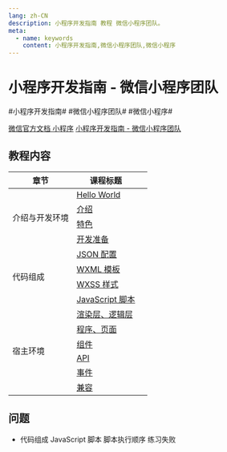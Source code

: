 ```yaml
---
lang: zh-CN
description: 小程序开发指南 教程 微信小程序团队。
meta:
  - name: keywords
    content: 小程序开发指南,微信小程序团队,微信小程序
---
```


# 小程序开发指南 - 微信小程序团队

\#小程序开发指南#
\#微信小程序团队#
\#微信小程序#

[微信官方文档 小程序](https://developers.weixin.qq.com/miniprogram/dev/framework/)
[小程序开发指南 - 微信小程序团队](https://developers.weixin.qq.com/ebook?action=get_post_info&docid=0008aeea9a8978ab0086a685851c0a)

## 教程内容

<table class="course-table">
<thead>
  <tr><th>章节</th><th>课程标题</th><th></th></tr>
</thead>
<tbody>
  <tr><td rowspan="4">介绍与开发环境</td><td><a href="./introduction/hello-world">Hello World</a></td><td><vp-icon name="checkbox-selected" /></td></tr>
    <tr><td><a href="./introduction/introduction">介绍</a></td><td><vp-icon name="checkbox-selected" /></td></tr>
    <tr><td><a href="./introduction/feature">特色</a></td><td><vp-icon name="checkbox-selected" /></td></tr>
    <tr><td><a href="./introduction/preparation">开发准备</a></td><td><vp-icon name="checkbox-selected" /></td></tr>
  <tr><td rowspan="4">代码组成</td><td><a href="./composition/json">JSON 配置</a></td><td><vp-icon name="checkbox-selected" /></td></tr>
    <tr><td><a href="./composition/wxml">WXML 模板</a></td><td><vp-icon name="checkbox-selected" /></td></tr>
    <tr><td><a href="./composition/wxss">WXSS 样式</a></td><td><vp-icon name="checkbox-selected" /></td></tr>
    <tr><td><a href="./composition/js">JavaScript 脚本</a></td><td><vp-icon name="checkbox-selected" /></td></tr>
  <tr><td rowspan="6">宿主环境</td><td><a href="./environment/render-logic">渲染层、逻辑层</a></td><td><vp-icon name="checkbox-selected" /></td></tr>
   <tr><td><a href="./environment/program-view">程序、页面</a></td><td><vp-icon name="checkbox-selected" /></td></tr>
   <tr><td><a href="./environment/component">组件</a></td><td></td></tr>
   <tr><td><a href="./environment/">API</a></td><td></td></tr>
   <tr><td><a href="./environment/">事件</a></td><td></td></tr>
   <tr><td><a href="./environment/">兼容</a></td><td></td></tr>
  
</tbody>
</table>

## 问题

* 代码组成 JavaScript 脚本 脚本执行顺序 练习失败
